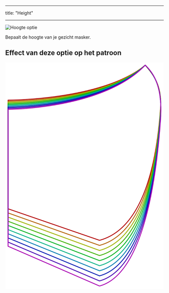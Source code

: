 - - -
title: "Height"
- - -

![Hoogte optie](./height.svg)

Bepaalt de hoogte van je gezicht masker.

## Effect van deze optie op het patroon

![Deze afbeelding toont het effect van deze optie door meerdere varianten die een andere waarde hebben voor deze optie te vervangen](florence_height_sample.svg "Effect of this option on the pattern")
